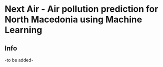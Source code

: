 # Next Air - Air pollution prediction for North Macedonia using Machine Learning

## Info
-to be added-

